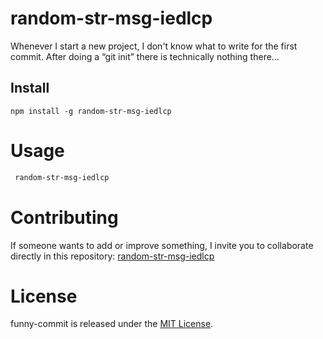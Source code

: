 # random-str-msg-iedlcp

Whenever I start a new project, I don't know what to write for the first commit. After doing a “git init” there is technically nothing there...

## Install

```npm
npm install -g random-str-msg-iedlcp
```

# Usage

```bash
 random-str-msg-iedlcp
```

# Contributing

If someone wants to add or improve something, I invite you to collaborate directly in this repository: [random-str-msg-iedlcp](https://github.com/IvanEDLCP/random-str-msg-iedlcp)

# License

funny-commit is released under the [MIT License](https://opensource.org/licenses/MIT).